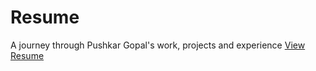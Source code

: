 # Resume
A journey through Pushkar Gopal's work, projects and experience
[View Resume](https://pushkargopal.github.io/Resume/resume.html)
